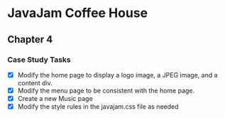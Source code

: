 # JavaJam Coffee House

## Chapter 4

### Case Study Tasks

- [x] Modify the home page to display a logo image, a JPEG image, and a content div.
- [x] Modify the menu page to be consistent with the home page.
- [x] Create a new Music page
- [x] Modify the style rules in the javajam.css file as needed